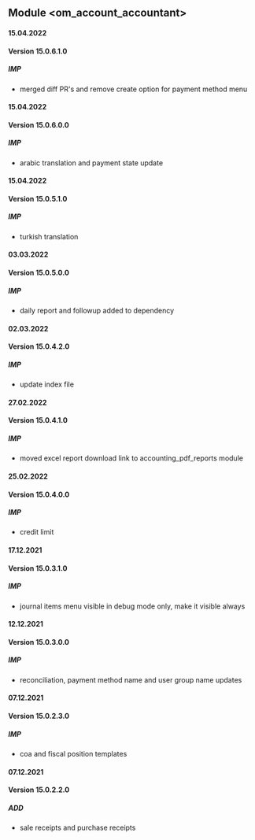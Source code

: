 ## Module <om_account_accountant>

#### 15.04.2022

#### Version 15.0.6.1.0

##### IMP

- merged diff PR's and remove create option for payment method menu

#### 15.04.2022

#### Version 15.0.6.0.0

##### IMP

- arabic translation and payment state update

#### 15.04.2022

#### Version 15.0.5.1.0

##### IMP

- turkish translation

#### 03.03.2022

#### Version 15.0.5.0.0

##### IMP

- daily report and followup added to dependency

#### 02.03.2022

#### Version 15.0.4.2.0

##### IMP

- update index file

#### 27.02.2022

#### Version 15.0.4.1.0

##### IMP

- moved excel report download link to accounting_pdf_reports module

#### 25.02.2022

#### Version 15.0.4.0.0

##### IMP

- credit limit

#### 17.12.2021

#### Version 15.0.3.1.0

##### IMP

- journal items menu visible in debug mode only, make it visible always

#### 12.12.2021

#### Version 15.0.3.0.0

##### IMP

- reconciliation, payment method name and user group name updates

#### 07.12.2021

#### Version 15.0.2.3.0

##### IMP

- coa and fiscal position templates

#### 07.12.2021

#### Version 15.0.2.2.0

##### ADD

- sale receipts and purchase receipts
